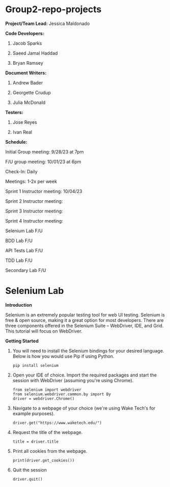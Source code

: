 # Group2-repo-projects
__Project/Team Lead:__ Jessica Maldonado

__Code Developers:__ 
1) Jacob Sparks

2) Saeed Jamal Haddad

3) Bryan Ramsey

__Document Writers:__
1) Andrew Bader

2) Georgette Crudup

3) Julia McDonald
   
__Testers:__
1) Jose Reyes

2) Ivan Real
   
__Schedule:__

Initial Group meeting: 9/28/23 at 7pm

F/U group meeting: 10/01/23 at 6pm

Check-In: Daily

Meetings: 1-2x per week

Sprint 1 Instructor meeting: 10/04/23

Sprint 2 Instructor meeting:

Sprint 3 Instructor meeting:

Sprint 4 Instructor meeting:

Selenium Lab F/U

BDD Lab F/U

API Tests Lab F/U

TDD Lab F/U

Secondary Lab F/U


# Selenium Lab
__Introduction__

Selenium is an extremely popular testing tool for web UI testing. Selenium is free & open source, making it a great option for most developers. There are three components offered in the Selenium Suite – WebDriver, IDE, and Grid. This tutorial will focus on WebDriver.

__Getting Started__
1. You will need to install the Selenium bindings for your desired language. Below is how you would use Pip if using Python.

   ```
   pip install selenium
   ```
2. Open your IDE of choice. Import the required packages and start the session with WebDriver (assuming you're using Chrome).

   ```
   from selenium import webdriver
   from selenium.webdriver.common.by import By
   driver = webdriver.Chrome()
   ```
3. Navigate to a webpage of your choice (we're using Wake Tech's for example purposes).

   ```
   driver.get("https://www.waketech.edu/")
   ```
4. Request the title of the webpage.

   ```
   title = driver.title
   ```
5. Print all cookies from the webpage.

   ```
   print(driver.get_cookies())
   ```
6. Quit the session

   ```
   driver.quit()
   ```



